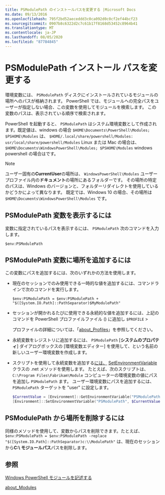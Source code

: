 ```yaml
---
title: PSModulePath のインストールパスを変更する |Microsoft Docs
ms.date: 09/13/2016
ms.openlocfilehash: 795f2bd52aeceddd3c0ca092d0c0cf2ef44bcf23
ms.sourcegitcommit: 0907b8c6322d2c7c61b17f8168d53452c8964b41
ms.translationtype: MT
ms.contentlocale: ja-JP
ms.lasthandoff: 08/05/2020
ms.locfileid: "87784845"
---
```

# <a name="modifying-the-psmodulepath-installation-path"></a>PSModulePath インストール パスを変更する

環境変数には、 `PSModulePath` ディスクにインストールされているモジュールの場所へのパスが格納されます。 PowerShell では、モジュールへの完全パスをユーザーが指定しない場合、この変数を使用してモジュールを検索します。 この変数のパスは、表示されている順序で検索されます。

PowerShell を起動すると、 `PSModulePath` はシステム環境変数として作成されます。既定値は、windows の場合 `$HOME\Documents\PowerShell\Modules; $PSHOME\Modules` は、 `$HOME/.local/share/powershell/Modules: usr/local/share/powershell/Modules` Linux または Mac の場合は、 `$HOME\Documents\WindowsPowerShell\Modules; $PSHOME\Modules` windows powershell の場合はです。

> [!NOTE]
> ユーザー固有の**CurrentUser**の場所は、 `WindowsPowerShell\Modules` ユーザープロファイル内の**ドキュメント**の場所にあるフォルダーです。 その場所の特定のパスは、Windows のバージョンと、フォルダーリダイレクトを使用しているかどうかによって異なります。 既定では、Windows 10 の場合、その場所は `$HOME\Documents\WindowsPowerShell\Modules` です。

## <a name="to-view-the-psmodulepath-variable"></a>PSModulePath 変数を表示するには

変数に指定されているパスを表示するには、 `PSModulePath` 次のコマンドを入力します。

`$env:PSModulePath`

## <a name="to-add-locations-to-the-psmodulepath-variable"></a>PSModulePath 変数に場所を追加するには

この変数にパスを追加するには、次のいずれかの方法を使用します。

- 現在のセッションでのみ使用できる一時的な値を追加するには、コマンドラインで次のコマンドを実行します。

  `$env:PSModulePath = $env:PSModulePath + "$([System.IO.Path]::PathSeparator)$MyModulePath"`

- セッションが開かれるたびに使用できる永続的な値を追加するには、上記のコマンドを PowerShell プロファイルファイル () に追加し `$PROFILE` >

  プロファイルの詳細については、「[about_Profiles](/powershell/module/microsoft.powershell.core/about/about_profiles)」を参照してください。

- 永続変数をレジストリに追加するには、 `PSModulePath` [**システムのプロパティ**] ダイアログボックスの [環境変数エディター] を使用して、という名前の新しいユーザー環境変数を作成します。

- スクリプトを使用して永続変数を追加する[には、](/dotnet/api/system.environment) [SetEnvironmentVariable](/dotnet/api/system.environment.setenvironmentvariable)クラスの .net メソッドを使用します。 たとえば、次のスクリプトは、 `C:\Program Files\Fabrikam\Module` コンピューターの環境変数の値にパスを追加し `PSModulePath` ます。 ユーザー環境変数にパスを追加するには、 `PSModulePath` ターゲットを "user" に設定します。

  ```powershell
  $CurrentValue = [Environment]::GetEnvironmentVariable("PSModulePath", "Machine")
  [Environment]::SetEnvironmentVariable("PSModulePath", $CurrentValue + [System.IO.Path]::PathSeparator + "C:\Program Files\Fabrikam\Modules", "Machine")

  ```

## <a name="to-remove-locations-from-the-psmodulepath"></a>PSModulePath から場所を削除するには

同様のメソッドを使用して、変数からパスを削除できます。たとえば、 `$env:PSModulePath = $env:PSModulePath -replace "$([System.IO.Path]::PathSeparator)c:\\ModulePath"` は、現在のセッションから**C:\ モジュールパス**パスを削除します。

## <a name="see-also"></a>参照

[Windows PowerShell モジュールを記述する](./writing-a-windows-powershell-module.md)

[about_Modules](/powershell/module/microsoft.powershell.core/about/about_modules)
